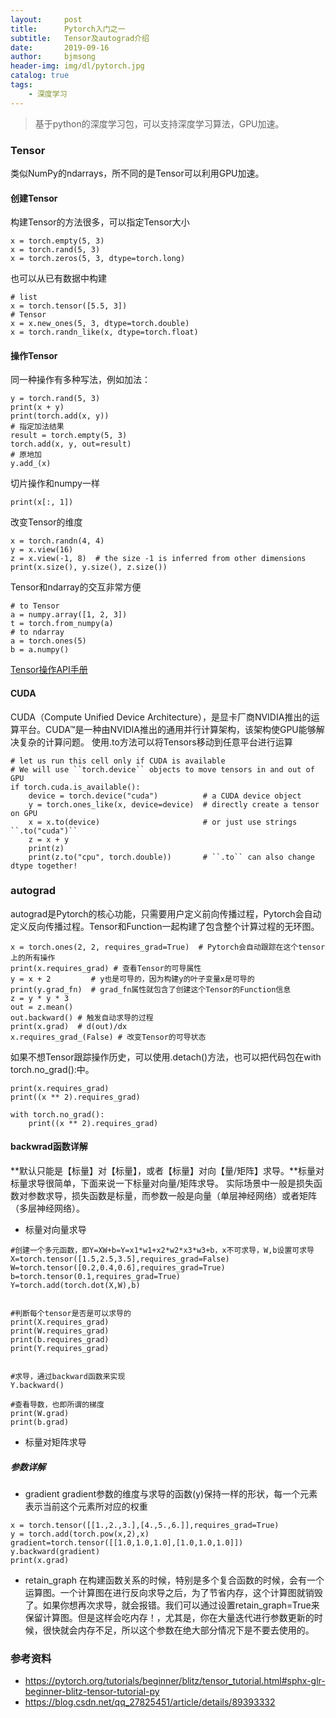 ```yaml
---
layout:     post
title:      Pytorch入门之一
subtitle:   Tensor及autograd介绍
date:       2019-09-16
author:     bjmsong
header-img: img/dl/pytorch.jpg
catalog: true
tags:
    - 深度学习
---
```

>基于python的深度学习包，可以支持深度学习算法，GPU加速。

### Tensor
类似NumPy的ndarrays，所不同的是Tensor可以利用GPU加速。
#### 创建Tensor
构建Tensor的方法很多，可以指定Tensor大小
```
x = torch.empty(5, 3)
x = torch.rand(5, 3)
x = torch.zeros(5, 3, dtype=torch.long)
```
也可以从已有数据中构建

```
# list
x = torch.tensor([5.5, 3])
# Tensor
x = x.new_ones(5, 3, dtype=torch.double)
x = torch.randn_like(x, dtype=torch.float)
```

#### 操作Tensor
同一种操作有多种写法，例如加法：
```
y = torch.rand(5, 3)
print(x + y)
print(torch.add(x, y))
# 指定加法结果
result = torch.empty(5, 3)
torch.add(x, y, out=result)
# 原地加
y.add_(x)
```
切片操作和numpy一样
```
print(x[:, 1])
```
改变Tensor的维度
```
x = torch.randn(4, 4)
y = x.view(16)
z = x.view(-1, 8)  # the size -1 is inferred from other dimensions
print(x.size(), y.size(), z.size())
```
Tensor和ndarray的交互非常方便
```
# to Tensor
a = numpy.array([1, 2, 3])
t = torch.from_numpy(a)
# to ndarray
a = torch.ones(5)
b = a.numpy()
```

[Tensor操作API手册](https://pytorch.org/docs/stable/torch.html)

#### CUDA
CUDA（Compute Unified Device Architecture），是显卡厂商NVIDIA推出的运算平台。CUDA™是一种由NVIDIA推出的通用并行计算架构，该架构使GPU能够解决复杂的计算问题。
使用.to方法可以将Tensors移动到任意平台进行运算
```
# let us run this cell only if CUDA is available
# We will use ``torch.device`` objects to move tensors in and out of GPU
if torch.cuda.is_available():
    device = torch.device("cuda")          # a CUDA device object
    y = torch.ones_like(x, device=device)  # directly create a tensor on GPU
    x = x.to(device)                       # or just use strings ``.to("cuda")``
    z = x + y
    print(z)
    print(z.to("cpu", torch.double))       # ``.to`` can also change dtype together!
```

### autograd 
autograd是Pytorch的核心功能，只需要用户定义前向传播过程，Pytorch会自动定义反向传播过程。Tensor和Function一起构建了包含整个计算过程的无环图。
```
x = torch.ones(2, 2, requires_grad=True)  # Pytorch会自动跟踪在这个tensor上的所有操作
print(x.requires_grad) # 查看Tensor的可导属性
y = x + 2         # y也是可导的，因为构建y的叶子变量x是可导的
print(y.grad_fn)  # grad_fn属性就包含了创建这个Tensor的Function信息
z = y * y * 3
out = z.mean()
out.backward() # 触发自动求导的过程
print(x.grad)  # d(out)/dx
x.requires_grad_(False) # 改变Tensor的可导状态

```
如果不想Tensor跟踪操作历史，可以使用.detach()方法，也可以把代码包在with torch.no_grad():中。
```
print(x.requires_grad)
print((x ** 2).requires_grad)

with torch.no_grad():
    print((x ** 2).requires_grad)
```
#### backwrad函数详解
**默认只能是【标量】对【标量】，或者【标量】对向【量/矩阵】求导。**标量对标量求导很简单，下面来说一下标量对向量/矩阵求导。
实际场景中一般是损失函数对参数求导，损失函数是标量，而参数一般是向量（单层神经网络）或者矩阵（多层神经网络）。
- 标量对向量求导
```
#创建一个多元函数，即Y=XW+b=Y=x1*w1+x2*w2*x3*w3+b，x不可求导，W,b设置可求导
X=torch.tensor([1.5,2.5,3.5],requires_grad=False)
W=torch.tensor([0.2,0.4,0.6],requires_grad=True)
b=torch.tensor(0.1,requires_grad=True)
Y=torch.add(torch.dot(X,W),b)
 
 
#判断每个tensor是否是可以求导的
print(X.requires_grad)
print(W.requires_grad)
print(b.requires_grad)
print(Y.requires_grad)
 
 
#求导，通过backward函数来实现
Y.backward()  
 
#查看导数，也即所谓的梯度
print(W.grad)
print(b.grad)
```
- 标量对矩阵求导

##### 参数详解
- gradient
gradient参数的维度与求导的函数(y)保持一样的形状，每一个元素表示当前这个元素所对应的权重
```
x = torch.tensor([[1.,2.,3.],[4.,5.,6.]],requires_grad=True)
y = torch.add(torch.pow(x,2),x)
gradient=torch.tensor([[1.0,1.0,1.0],[1.0,1.0,1.0]])
y.backward(gradient)
print(x.grad)
```
- retain_graph
在构建函数关系的时候，特别是多个复合函数的时候，会有一个运算图。一个计算图在进行反向求导之后，为了节省内存，这个计算图就销毁了。如果你想再次求导，就会报错。我们可以通过设置retain_graph=True来保留计算图。但是这样会吃内存！，尤其是，你在大量迭代进行参数更新的时候，很快就会内存不足，所以这个参数在绝大部分情况下是不要去使用的。


### 参考资料
- https://pytorch.org/tutorials/beginner/blitz/tensor_tutorial.html#sphx-glr-beginner-blitz-tensor-tutorial-py
- https://blog.csdn.net/qq_27825451/article/details/89393332

